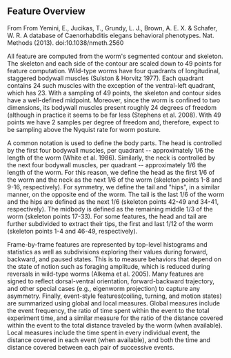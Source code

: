 ## Feature Overview ##

From From Yemini, E., Jucikas, T., Grundy, L. J., Brown, A. E. X. & Schafer, W. R. A database of Caenorhabditis elegans behavioral phenotypes. Nat. Methods (2013). doi:10.1038/nmeth.2560

All feature are computed from the worm's segmented contour and skeleton. The skeleton and each side of the contour are scaled down to 49 points for feature computation. Wild-type worms have four quadrants of longitudinal, staggered bodywall muscles (Sulston & Horvitz 1977). Each quadrant contains 24 such muscles with the exception of the ventral-left quadrant, which has 23. With a sampling of 49 points, the skeleton and contour sides have a well-defined midpoint. Moreover, since the worm is confined to two dimensions, its bodywall muscles present roughly 24 degrees of freedom (although in practice it seems to be far less (Stephens et al. 2008). With 49 points we have 2 samples per degree of freedom and, therefore, expect to be sampling above the Nyquist rate for worm posture.

A common notation is used to define the body parts. The head is controlled by the first four bodywall muscles, per quadrant -- approximately 1/6 the length of the worm (White et al. 1986). Similarly, the neck is controlled by the next four bodywall muscles, per quadrant -- approximately 1/6 the length of the worm. For this reason, we define the head as the first 1/6 of the worm and the neck as the next 1/6 of the worm (skeleton points 1-8 and 9-16, respectively). For symmetry, we define the tail and "hips", in a similar manner, on the opposite end of the worm. The tail is the last 1/6 of the worm and the hips are defined as the next 1/6 (skeleton points 42-49 and 34-41, respectively). The midbody is defined as the remaining middle 1/3 of the worm (skeleton points 17-33). For some features, the head and tail are further subdivided to extract their tips, the first and last 1/12 of the worm (skeleton points 1-4 and 46-49, respectively).

Frame-by-frame features are represented by top-level histograms and statistics as well as subdivisions exploring their values during forward, backward, and paused states. This is to measure behaviors that depend on the state of notion such as foraging amplitude, which is reduced during reversals in wild-type worms (Alkema et al. 2005). Many features are signed to reflect dorsal-ventral orientation, forward-backward trajectory, and other special cases (e.g., eigenworm projection) to capture any asymmetry. Finally, event-style features(coiling, turning, and motion states) are summarized using global and local measures. Global measures include the event frequency, the ratio of time spent within the event to the total experiment time, and a similar measure for the ratio of the distance covered within the event to the total distance traveled by the worm (when available). Local measures include the time spent in every individual event, the distance covered in each event (when available), and both the time and distance covered between each pair of successive events.
